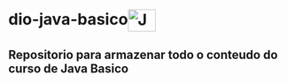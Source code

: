 # dio-java-basico<img align="center" alt="Java" height="40" width="50" src="https://cdn.jsdelivr.net/gh/devicons/devicon/icons/java/java-original.svg"/>
## Repositorio para armazenar todo o conteudo do curso de Java Basico
            
          
